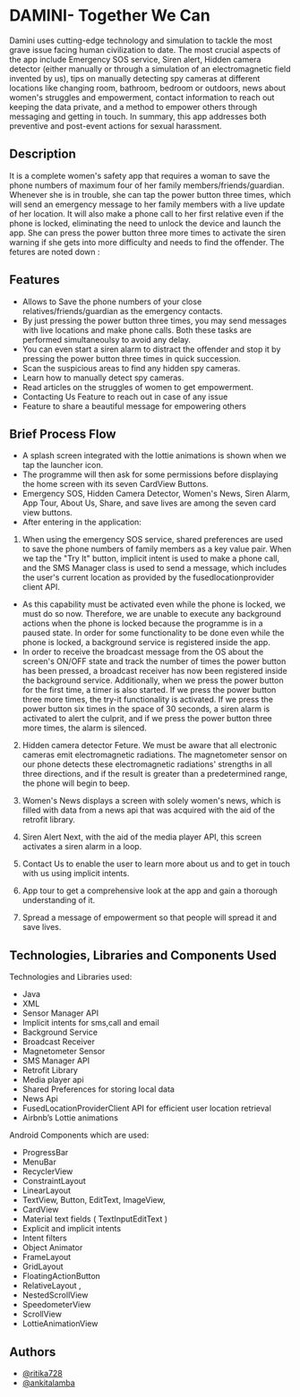 # DAMINI- Together We Can

Damini uses cutting-edge technology and simulation to tackle the most grave issue facing human civilization to date. The most crucial aspects of the app include Emergency SOS service,  Siren alert, Hidden camera detector (either manually or through a simulation of an electromagnetic field invented by us), tips on manually detecting spy cameras at different locations like changing room, bathroom, bedroom or outdoors,  news about women's struggles and empowerment, contact information to reach out keeping the data private, and a method to empower others through messaging and getting in touch. In summary, this app addresses both preventive and post-event actions for sexual harassment.


       
## Description
It is a complete women's safety app that requires a woman to save the phone numbers of maximum four of her family members/friends/guardian. Whenever she is in trouble, she can tap the power button three times, which will send an emergency message to her family members with a live update of her location. It will also make a phone call to her first relative even if the phone is locked, eliminating the need to unlock the device and launch the app. She can press the power button three more times to activate the siren warning if she gets into more difficulty and needs to find the offender. The fetures are noted down :

## Features

- Allows to Save the phone numbers of your close relatives/friends/guardian as the emergency contacts.
- By just pressing the power button three times, you may send messages with live locations and make phone calls. Both these tasks are performed simultaneoulsy to avoid any delay.  
- You can even start a siren alarm to distract the offender and stop it by pressing the power button three times in quick succession.
- Scan the suspicious areas to find any hidden spy cameras. 
- Learn how to manually detect spy cameras.
- Read articles on the struggles of women to get empowerment. 
- Contacting Us Feature to reach out in case of any issue
- Feature to share a beautiful message for empowering others 

## Brief Process Flow 

- A splash screen integrated with the lottie animations is shown when we tap the launcher icon.
- The programme will then ask for some permissions before displaying the home screen with its seven CardView Buttons.
- Emergency SOS, Hidden Camera Detector, Women's News, Siren Alarm, App Tour, About Us, Share, and save lives are among the seven card view buttons.
- After entering in the application:

1. When using the emergency SOS service, shared preferences are used to save the phone numbers of family members as a key value pair. When we tap the "Try It" button, implicit intent is used to make a phone call, and the SMS Manager class is used to send a message, which includes the user's current location as provided by the fusedlocationprovider client API.

- As this capability must be activated even while the phone is locked, we must do so now. Therefore, we are unable to execute any background actions when the phone is locked because the programme is in a paused state. In order for some functionality to be done even while the phone is locked, a background service is registered inside the app.
- In order to receive the broadcast message from the OS about the screen's ON/OFF state and track the number of times the power button has been pressed, a broadcast receiver has now been registered inside the background service.
Additionally, when we press the power button for the first time, a timer is also started. If we press the power button three more times, the try-it functionality is activated. If we press the power button six times in the space of 30 seconds, a siren alarm is activated to alert the culprit, and if we press the power button three more times, the alarm is silenced.

2. Hidden camera detector Feture. We must be aware that all electronic cameras emit electromagnetic radiations. The magnetometer sensor on our phone detects these electromagnetic radiations' strengths in all three directions, and if the result is greater than a predetermined range, the phone will begin to beep.

3. Women's News displays a screen with solely women's news, which is filled with data from a news api that was acquired with the aid of the retrofit library.

4. Siren Alert Next, with the aid of the media player API, this screen activates a siren alarm in a loop.

5. Contact Us to enable the user to learn more about us and to get in touch with us using implicit intents.

6. App tour to get a comprehensive look at the app and gain a thorough understanding of it.

7. Spread a message of empowerment so that people will spread it and save lives.

## Technologies, Libraries and Components Used
Technologies and Libraries used:
- Java 
- XML
- Sensor Manager API
- Implicit intents for sms,call and email
- Background Service 
- Broadcast Receiver
- Magnetometer Sensor
- SMS Manager API
- Retrofit Library
- Media player api 
- Shared Preferences for storing local data
- News Api 
- FusedLocationProviderClient API for efficient user location retrieval
- Airbnb’s Lottie animations 


Android Components which are used:
- ProgressBar 
- MenuBar
- RecyclerView
- ConstraintLayout 
- LinearLayout 
- TextView, Button, EditText, ImageView, 
- CardView 
- Material text fields ( TextInputEditText ) 
- Explicit and implicit intents 
- Intent filters 
- Object Animator
- FrameLayout 
- GridLayout 
- FloatingActionButton 
- RelativeLayout , 
- NestedScrollView 
- SpeedometerView
- ScrollView 
- LottieAnimationView



## Authors

- [@ritika728](https://github.com/ritika728)
- [@ankitalamba](https://github.com/ankitalamba/)

